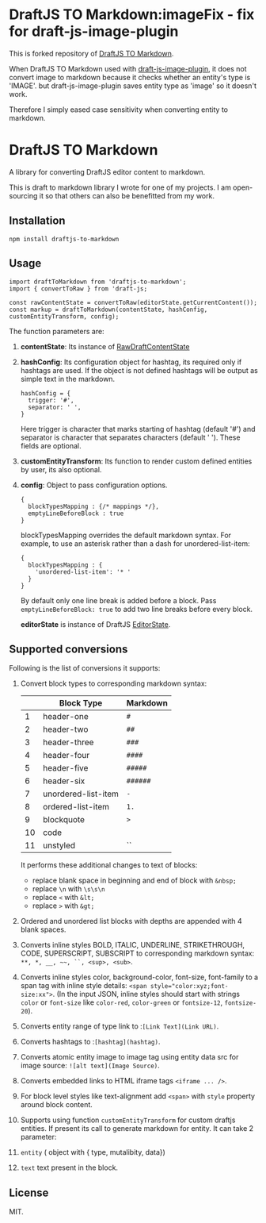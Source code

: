 # DraftJS TO Markdown:imageFix - fix for draft-js-image-plugin
This is forked repository of [DraftJS TO Markdown](https://github.com/jpuri/draftjs-to-markdown). 

When DraftJS TO Markdown used with [draft-js-image-plugin](https://www.npmjs.com/package/draft-js-image-plugin), it does not convert image to markdown because it checks whether an entity's type is 'IMAGE'. but draft-js-image-plugin saves entity type as 'image' so it doesn't work.

Therefore I simply eased case sensitivity when converting entity to markdown.


# DraftJS TO Markdown

A library for converting DraftJS editor content to markdown.

This is draft to markdown library I wrote for one of my projects. I am open-sourcing it so that others can also be benefitted from my work.

## Installation

`npm install draftjs-to-markdown`

## Usage

```
import draftToMarkdown from 'draftjs-to-markdown';
import { convertToRaw } from 'draft-js;

const rawContentState = convertToRaw(editorState.getCurrentContent());
const markup = draftToMarkdown(contentState, hashConfig, customEntityTransform, config);
```
The function parameters are:

1. **contentState**: Its instance of  [RawDraftContentState](https://facebook.github.io/draft-js/docs/api-reference-data-conversion.html#content)

2. **hashConfig**: Its configuration object for hashtag, its required only if hashtags are used. If the object is not defined hashtags will be output as simple text in the markdown.
    ```
    hashConfig = {
      trigger: '#',
      separator: ' ',
    }
    ```
    Here trigger is character that marks starting of hashtag (default '#') and separator is character that separates characters (default ' '). These fields are optional.

3. **customEntityTransform**: Its function to render custom defined entities by user, its also optional.

4. **config**: Object to pass configuration options.
    ```
    {
      blockTypesMapping : {/* mappings */},
      emptyLineBeforeBlock : true
    }
    ```
    blockTypesMapping overrides the default markdown syntax. For example, to use an asterisk rather than a dash for unordered-list-item:
    ```
    {
      blockTypesMapping : {
        'unordered-list-item': '* '
      }
    }
    ```
    By default only one line break is added before a block. Pass ```emptyLineBeforeBlock: true``` to add two line breaks before every block.

   **editorState** is instance of DraftJS               [EditorState](https://draftjs.org/docs/api-reference-editor-state.html#content).


## Supported conversions
Following is the list of conversions it supports:

1. Convert block types to corresponding markdown syntax:

    || Block Type | Markdown |
    | -------- | -------- | -------- |
    | 1 | header-one | `#` |
    | 2 | header-two | `##` |
    | 3 | header-three | `###` |
    | 4 | header-four | `####` |
    | 5 | header-five | `#####` |
    | 6 | header-six | `######` |
    | 7 | unordered-list-item | `-` |
    | 8 | ordered-list-item | `1.` |
    | 9 | blockquote | `>` |
    | 10 | code | `    ` |
    | 11 | unstyled | `` |

    It performs these additional changes to text of blocks:
    - replace blank space in beginning and end of block with `&nbsp;`
    - replace `\n` with `\s\s\n`
    - replace `<` with `&lt;`
    - replace `>` with `&gt;`

2. Ordered and unordered list blocks with depths are appended with 4 blank spaces.

3. Converts inline styles BOLD, ITALIC, UNDERLINE, STRIKETHROUGH, CODE, SUPERSCRIPT, SUBSCRIPT to corresponding markdown syntax: `**, *, __, ~~, ``, <sup>, <sub>`.

4. Converts inline styles color, background-color, font-size, font-family to a span tag with inline style details:
`<span style="color:xyz;font-size:xx">`. (In the input JSON, inline styles should start with strings `color` or `font-size` like `color-red`, `color-green` or `fontsize-12`, `fontsize-20`).

5. Converts entity range of type link to :`[Link Text](Link URL)`.

6. Converts hashtags to :`[hashtag](hashtag)`.

7. Converts atomic entity image to image tag using entity data src for image source: `![alt text](Image Source)`.

8. Converts embedded links to HTML iframe tags `<iframe ... />`.

9. For block level styles like text-alignment add `<span>` with `style` property around block content.

10. Supports using function `customEntityTransform` for custom draftjs entities. If present its call to generate markdown for entity. It can take 2 parameter:
   1. `entity` ( object with { type, mutalibity, data})
   2. `text` text present in the block.

## License
MIT.
